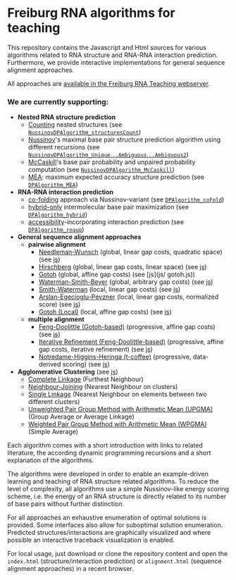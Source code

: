 # Freiburg RNA algorithms for teaching

This repository contains the Javascript and Html sources for various
algorithms related to RNA structure and RNA-RNA interaction prediction.
Furthermore, we provide interactive implementations for general
sequence alignment approaches.

All approaches are [available in the Freiburg RNA Teaching webserver](http://rna.informatik.uni-freiburg.de/Teaching/).

### We are currently supporting:

- **Nested RNA structure prediction**
  - [Counting](http://rna.informatik.uni-freiburg.de/Teaching/index.jsp?toolName=counting) nested structures (see [`NussinovDPAlgorithm_structuresCount`](js/nussinovmatrix.js))
  - [Nussinov](http://rna.informatik.uni-freiburg.de/Teaching/index.jsp?toolName=Nussinov)'s maximal base pair structure prediction algorithm using different recursions (see [`NussinovDPAlgorithm_Unique`,`..Ambiguous`,`..Ambiguous2`](js/nussinovmatrix.js))
  - [McCaskill](http://rna.informatik.uni-freiburg.de/Teaching/index.jsp?toolName=McCaskill)'s base pair probability and unpaired probability computation (see [`NussinovDPAlgorithm_McCaskill`](js/nussinovmatrix.js))
  - [MEA](http://rna.informatik.uni-freiburg.de/Teaching/index.jsp?toolName=MEA): maximum expected accuracy structure prediction (see [`DPAlgorithm_MEA`](js/nussinovmatrix.js))
- **RNA-RNA interaction prediction**
  - [co-folding](http://rna.informatik.uni-freiburg.de/Teaching/index.jsp?toolName=co-folding) approach via Nussinov-variant (see [`DPAlgorithm_coFold`](js/nussinovmatrix.js))
  - [hybrid-only](http://rna.informatik.uni-freiburg.de/Teaching/index.jsp?toolName=hybrid-only) intermolecular base pair maximization (see [`DPAlgorithm_hybrid`](js/nussinovmatrix4d.js))
  - [accessibility](http://rna.informatik.uni-freiburg.de/Teaching/index.jsp?toolName=accessibility)-incorporating interaction prediction (see [`DPAlgorithm_rnaup`](js/nussinovmatrix4d.js))
- **General sequence alignment approaches**
  - **pairwise alignment**
    - [Needleman-Wunsch](http://rna.informatik.uni-freiburg.de/Teaching/index.jsp?toolName=Needleman-Wunsch) (global, linear gap costs, quadratic space)  (see [js](js/needleman_wunsch.js))
    - [Hirschberg](http://rna.informatik.uni-freiburg.de/Teaching/index.jsp?toolName=Hirschberg) (global, linear gap costs, linear space)  (see [js](js/hirschberg.js))
    - [Gotoh](http://rna.informatik.uni-freiburg.de/Teaching/index.jsp?toolName=Gotoh) (global, affine gap costs)  (see [js](js/ 	gotoh.js))
    - [Waterman-Smith-Beyer](http://rna.informatik.uni-freiburg.de/Teaching/index.jsp?toolName=Waterman-Smith-Beyer) (global, arbitrary gap costs)  (see [js](js/waterman_smith_beyer.js))
    - [Smith-Waterman](http://rna.informatik.uni-freiburg.de/Teaching/index.jsp?toolName=Smith-Waterman) (local, linear gap costs)  (see [js](smith_waterman.js))
    - [Arslan-Egecioglu-Pevzner](http://rna.informatik.uni-freiburg.de/Teaching/index.jsp?toolName=Arslan-Egecioglu-Pevzner) (local, linear gap costs, normalized score)  (see [js](js/arslan_egecioglu_pevzner.js))
    - [Gotoh (Local)](http://rna.informatik.uni-freiburg.de/Teaching/index.jsp?toolName=Gotoh%20(Local)) (local, affine gap costs)  (see [js](js/gotoh_local.js))
  - **multiple alignment**
    - [Feng-Doolittle (Gotoh-based)](http://rna.informatik.uni-freiburg.de/Teaching/index.jsp?toolName=Feng-Doolittle) (progressive, affine gap costs)  (see [js](js/feng_doolittle.js))
    - [Iterative Refinement (Feng-Doolittle-based)](http://rna.informatik.uni-freiburg.de/Teaching/index.jsp?toolName=Iterative%20Refinement) (progressive, affine gap costs, iterative refinement)  (see [js](js/iterative_refinement.js))
    - [Notredame-Higgins-Heringa (t-coffee)](http://rna.informatik.uni-freiburg.de/Teaching/index.jsp?toolName=Notredame-Higgins-Heringa) (progressive, data-derived scoring)  (see [js](js/notredame_higgins_heringa.js))
- **Agglomerative Clustering**  (see [js](js/agglomerative_clustering.js))
  - [Complete Linkage](http://rna.informatik.uni-freiburg.de/Teaching/index.jsp?toolName=Agglomerative%20Clustering) (Furthest Neighbour)
  - [Neighbour-Joining](http://rna.informatik.uni-freiburg.de/Teaching/index.jsp?toolName=Agglomerative%20Clustering) (Nearest Neighbour on clusters)
  - [Single Linkage](http://rna.informatik.uni-freiburg.de/Teaching/index.jsp?toolName=Agglomerative%20Clustering)  (Nearest Neighbour on elements between two different clusters)
  - [Unweighted Pair Group Method with Arithmetic Mean (UPGMA)](http://rna.informatik.uni-freiburg.de/Teaching/index.jsp?toolName=Agglomerative%20Clustering) (Group Average or Average Linkage)
  - [Weighted Pair Group Method with Arithmetic Mean (WPGMA)](http://rna.informatik.uni-freiburg.de/Teaching/index.jsp?toolName=Agglomerative%20Clustering) (Simple Average)


  
Each algorithm comes with a short introduction with links to related
literature, the according dynamic programming recursions 
and a short explanation of the algorithms.

The algorithms were developed in order to enable an example-driven learning and teaching of
RNA structure related algorithms. To reduce the level of complexity,
all algorithms use a simple Nussinov-like energy scoring scheme, i.e.
the energy of an RNA structure is directly related to its number 
of base pairs without further distinction.

For all approaches an exhaustive enumeration of optimal solutions is provided. 
Some interfaces also allow for suboptimal solution enumeration.
Predicted structures/interactions are graphically visualized and where possible
an interactive traceback visualization is enabled. 

For local usage, just download or clone the repository content and open the
`index.html` (structure/interaction prediction) or 
`alignment.html` (sequence alignment approaches) 
in a recent browser.




